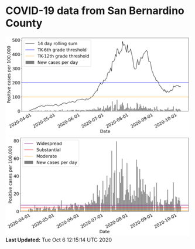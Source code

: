 # COVID-19 data from San Bernardino County
![image1](plots/graph.png)
![image2](plots/classification.png)
**Last Updated:** Tue Oct  6 12:15:14 UTC 2020